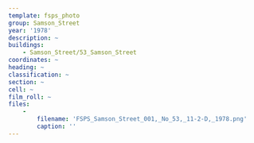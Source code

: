 ```yaml
---
template: fsps_photo
group: Samson_Street
year: '1978'
description: ~
buildings:
    - Samson_Street/53_Samson_Street
coordinates: ~
heading: ~
classification: ~
section: ~
cell: ~
film_roll: ~
files:
    -
        filename: 'FSPS_Samson_Street_001,_No_53,_11-2-D,_1978.png'
        caption: ''
---
```

